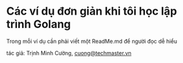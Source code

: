 # Các ví dụ đơn giản khi tôi học lập trình Golang

Trong mỗi ví dụ cần phải viết một ReadMe.md để người đọc dễ hiểu

tác giả: Trịnh Minh Cường, cuong@techmaster.vn
